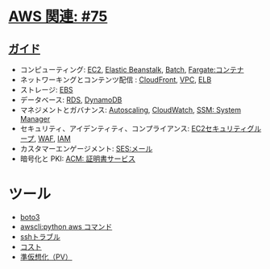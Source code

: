 
# [AWS 関連: #75](https://github.com/hdknr/scriptogr.am/issues/75)

## [ガイド](https://docs.aws.amazon.com/)

- コンピューティング: [EC2](ec2), [Elastic Beanstalk](beanstalk/README.md), [Batch](aws.batch.md), [Fargate:コンテナ](fargate)
- ネットワーキングとコンテンツ配信 : [CloudFront](cloudfront), [VPC](vpc), [ELB](elb)
- ストレージ: [EBS](ebs)
- データベース: [RDS](rds), [DynamoDB](dynamodb)
- マネジメントとガバナンス: [Autoscaling](autoscaling), [CloudWatch](cloudwatch), [SSM: System Manager](ssm)
- セキュリティ、アイデンティティ、コンプライアンス: [EC2セキュリティグループ](ec2/aws.securitygroup.md), [WAF](waf), [IAM](aws.iam.md)
- カスタマーエンゲージメント: [SES:メール](ses/README.md)
- 暗号化と PKI: [ACM: 証明書サービス](aws.acm.md)

# ツール

- [boto3](boto3.md)
- [awscli:python aws コマンド](aws.awscli.md)
- [sshトラブル](aws.ssh.md)
- [コスト](aws.cost.md)
- [準仮想化（PV）](aws.pv-grub.md)
